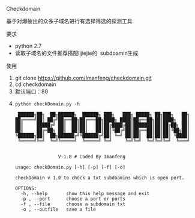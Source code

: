 Checkdomain

基于对爆破出的众多子域名进行有选择筛选的探测工具



要求

- python 2.7
- 读取子域名的文件推荐搭配lijiejie的
  subdoamin生成

使用

1. git clone https://github.com/Imanfeng/checkdomain.git
2. cd checkdomain
3. 默认端口：80 
4.     python checkDomain.py -h
       
        ██████╗██╗  ██╗██████╗  ██████╗ ███╗   ███╗ █████╗ ██╗███╗   ██╗
       ██╔════╝██║ ██╔╝██╔══██╗██╔═══██╗████╗ ████║██╔══██╗██║████╗  ██║
       ██║     █████╔╝ ██║  ██║██║   ██║██╔████╔██║███████║██║██╔██╗ ██║
       ██║     ██╔═██╗ ██║  ██║██║   ██║██║╚██╔╝██║██╔══██║██║██║╚██╗██║
       ╚██████╗██║  ██╗██████╔╝╚██████╔╝██║ ╚═╝ ██║██║  ██║██║██║ ╚████║
        ╚═════╝╚═╝  ╚═╝╚═════╝  ╚═════╝ ╚═╝     ╚═╝╚═╝  ╚═╝╚═╝╚═╝  ╚═══╝
       
       
                       V-1.0 # Coded By Imanfeng
       
       usage: checkDomain.py [-h] [-p] [-f] [-o]
       
       checkDomain v 1.0 to check a txt subdoamins which is open port.
       
       OPTIONS:
         -h, --help       show this help message and exit
         -p , --port      choose a port or ports
         -f , --file      choose a subdomain txt
         -o , --outfile   save a file
   
